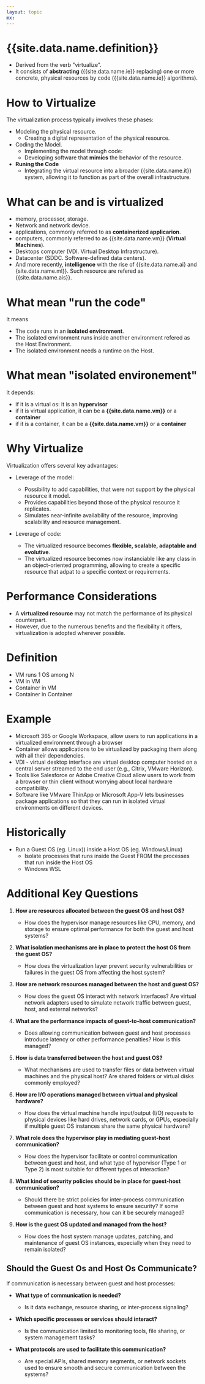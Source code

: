```yaml
---
layout: topic
mx:
---
```



# {{site.data.name.definition}}
- Derived from the verb "virtualize".
- It consists of **abstracting** ({{site.data.name.ie}} replacing) one or more concrete, physical resources by code ({{site.data.name.ie}} algorithms).

# How to Virtualize
The virtualization process typically involves these phases:
  - Modeling the physical resource.
    - Creating a digital representation of the physical resource.
  - Coding the Model.
    - Implementing the model through code: 
    - Developing software that **mimics** the behavior of the resource.
  - **Runing the Code**
    - Integrating the virtual resource into a broader {{site.data.name.it}} system, allowing it to function as part of the overall infrastructure.

# What can be and is virtualized
- memory, processor, storage.
- Network and network device.
- applications, commonly referred to as **containerized applicarion**.
- computers, commonly referred to as {{site.data.name.vm}} (**Virtual Machines**).
- Desktops computer (VDI. Virtual Desktop Infrastructure).
- Datacenter (SDDC. Software-defined data centers).
- And more recently, **intelligence** with the rise of {{site.data.name.ai} and {site.data.name.ml}}. Such resource are refered as {{site.data.name.ais}}.

# What mean "run the code"
It means
- The code runs in an **isolated environment**.
- The isolated environment runs inside another environment refered as the Host Environment.
- The isolated environment needs a runtime on the Host.

# What mean "isolated environement"
It depends:
- if it is a virtual os:   it is an  **hypervisor**
- if it is virtual   application, it can be a **{{site.data.name.vm}}** or a **container**
- if it is a container, it can be a **{{site.data.name.vm}}** or a **container**

# Why Virtualize

Virtualization offers several key advantages:

- Leverage of the model:
  - Possibility to add capabilities, that were not support by the physical resource it model.
  - Provides capabilities beyond those of the physical resource it replicates.
  - Simulates near-infinite availability of the resource, improving scalability and resource management.

- Leverage of code:
  - The virtualized resource becomes **flexible, scalable, adaptable and evolutive**.
  - The virtualized resource becomes now instanciable like any class in an object-oriented programming, allowing to create a specific resource that adpat to a specific context or requirements.


# Performance Considerations

- A **virtualized resource** may not match the performance of its physical counterpart.
- However, due to the numerous benefits and the flexibility it offers, virtualization is adopted wherever possible.


# Definition

- VM runs 1 OS among N
- VM in VM
- Container in VM
- Container in Container


# Example
- Microsoft 365 or Google Workspace, allow users to run applications in a virtualized environment through a browser
- Container allows applications to be virtualized by packaging them along with all their dependencies.
- VDI  - virtual desktop interface are virtual desktop computer hosted on a central server streamed to the end user (e.g., Citrix, VMware Horizon).
- Tools like Salesforce or Adobe Creative Cloud allow users to work from a browser or thin client without worrying about local hardware compatibility.
- Software like VMware ThinApp or Microsoft App-V lets businesses package applications so that they can run in isolated virtual environments on different devices.

# Historically
- Run a Guest OS (eg. Linux)) inside a Host OS (eg. Windows/Linux) 
  - Isolate processes that runs inside the Guest FROM the processes that run inside the Host OS
  - Windows WSL 



# Additional Key Questions

1. **How are resources allocated between the guest OS and host OS?**
   - How does the hypervisor manage resources like CPU, memory, and storage to ensure optimal performance for both the guest and host systems?
  
2. **What isolation mechanisms are in place to protect the host OS from the guest OS?**
   - How does the virtualization layer prevent security vulnerabilities or failures in the guest OS from affecting the host system?

3. **How are network resources managed between the host and guest OS?**
   - How does the guest OS interact with network interfaces? Are virtual network adapters used to simulate network traffic between guest, host, and external networks?

4. **What are the performance impacts of guest-to-host communication?**
   - Does allowing communication between guest and host processes introduce latency or other performance penalties? How is this managed?

5. **How is data transferred between the host and guest OS?**
   - What mechanisms are used to transfer files or data between virtual machines and the physical host? Are shared folders or virtual disks commonly employed?

6. **How are I/O operations managed between virtual and physical hardware?**
   - How does the virtual machine handle input/output (I/O) requests to physical devices like hard drives, network cards, or GPUs, especially if multiple guest OS instances share the same physical hardware?

7. **What role does the hypervisor play in mediating guest-host communication?**
   - How does the hypervisor facilitate or control communication between guest and host, and what type of hypervisor (Type 1 or Type 2) is most suitable for different types of interaction?

8. **What kind of security policies should be in place for guest-host communication?**
   - Should there be strict policies for inter-process communication between guest and host systems to ensure security? If some communication is necessary, how can it be securely managed?

9. **How is the guest OS updated and managed from the host?**
   - How does the host system manage updates, patching, and maintenance of guest OS instances, especially when they need to remain isolated?

## Should the Guest Os and Host Os Communicate?

If communication is necessary between guest and host processes:

- **What type of communication is needed?**
  - Is it data exchange, resource sharing, or inter-process signaling?

- **Which specific processes or services should interact?**
  - Is the communication limited to monitoring tools, file sharing, or system management tasks?

- **What protocols are used to facilitate this communication?**
  - Are special APIs, shared memory segments, or network sockets used to ensure smooth and secure communication between the systems?

